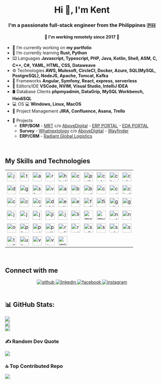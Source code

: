 <h1 align="center">Hi 👋, I'm Kent</h1>  
  

<h3 align="center">I'm a passionate full-stack engineer from the Philippines 🇵🇭</h3>
<h4 align="center">🚀 I'm working remotely since 2017 🚀</h3>
  
<ul>
  <li>🔭 I’m currently working on <b>my portfolio</b></li>
  <li>🌱 I’m currently learning <b>Rust, Python</b></li>
  <li>⌨️ Languages <b>Javascript, Typescript, PHP, Java, Kotlin, Shell, ASM, C, C++, C#, YAML, HTML, CSS, Dataweave</b></li>
  <li>⚙️ Technologies <b>AWS, Mulesoft, CircleCI, Docker, Azure, SQL(MySQL, PostgreSQL), NodeJS, Apache, Tomcat, Kafka</b></li>
  <li>🚩 Frameworks <b>Angular, Symfony, React, express, serverless</b></li>
  <li>📝 Editors/IDE <b>VSCode, NVIM, Visual Studio, IntelliJ IDEA</b></li>
  <li>🛢️ Database Clients <b>phpmyadmin, DataGrip, MySQL Workbench, HeidiSQL</b></li>
  <li>💻 OS 💻 <b>Windows, Linux, MacOS</b></li>
  <li>🔨 Project Management <b>JIRA, Confluence, Asana, Trello</b></li>
</ul>
  

- 🛒 Projects
  - **ERP/BOM** - [MRT](https://www.mrt.com.au) c/o [AboveDigital](https://abovedigital.co) - [ERP PORTAL](https://ewb-dev.mrt.com.au) - [EDA PORTAL](https://eda-dev.mrt.com.au)
  - **Survey** - [Whatnextology](https://www.whatnextology.com) c/o [AboveDigital](https://abovedigital.co) - [Wayfinder](https://wayfinder.whatnextology.com/momentum.jsp)
  - **ERP/CRM** - [Radiant Global Logistics](https://radiantdelivers.com)  
  

<br/>  


## My Skills and Technologies
<div align="left">
  <!-- Replace flex container with a 10-column table -->
  <table style="width:100%; border-collapse:collapse;">
    <tbody>
      <tr>
        <td style="padding:6px; text-align:center"><img src="https://cdn.jsdelivr.net/gh/devicons/devicon/icons/javascript/javascript-original.svg" height="30" alt="javascript logo" title="Javascript(js-lang)" /></td>
        <td style="padding:6px; text-align:center"><img src="https://cdn.jsdelivr.net/gh/devicons/devicon/icons/typescript/typescript-original.svg" height="30" alt="typescript logo" title="Typescript(ts-lang)" /></td>
        <td style="padding:6px; text-align:center"><img src="https://cdn.jsdelivr.net/gh/devicons/devicon/icons/angular/angular-original.svg" height="30" alt="angular logo" title="Angular Framework" /></td>
        <td style="padding:6px; text-align:center"><img src="https://cdn.jsdelivr.net/gh/devicons/devicon/icons/react/react-original.svg" height="30" alt="react logo" title="React Library" /></td>
        <td style="padding:6px; text-align:center"><img src="https://cdn.jsdelivr.net/gh/devicons/devicon/icons/html5/html5-original.svg" height="30" alt="html5 logo" title="HTML5" /></td>
        <td style="padding:6px; text-align:center"><img src="https://cdn.jsdelivr.net/gh/devicons/devicon/icons/css3/css3-original.svg" height="30" alt="css3 logo" title="CSS3" /></td>
        <td style="padding:6px; text-align:center"><img src="https://cdn.jsdelivr.net/gh/devicons/devicon/icons/python/python-original.svg" height="30" alt="python logo" title="Python(python-lang)" /></td>
        <td style="padding:6px; text-align:center"><img src="https://cdn.jsdelivr.net/gh/devicons/devicon/icons/csharp/csharp-original.svg" height="30" alt="csharp logo" title="C#(csharp-lang)" /></td>
        <td style="padding:6px; text-align:center"><img src="https://cdn.jsdelivr.net/gh/devicons/devicon/icons/c/c-original.svg" height="30" alt="c logo" title="C(c-lang)" /></td>
        <td style="padding:6px; text-align:center"><img src="https://cdn.jsdelivr.net/gh/devicons/devicon/icons/cplusplus/cplusplus-original.svg" height="30" alt="cplusplus logo" title="C++(cpp-lang)" /></td>
      </tr>
      <tr>
        <td style="padding:6px; text-align:center"><img src="https://cdn.jsdelivr.net/gh/devicons/devicon/icons/docker/docker-original.svg" height="30" alt="docker logo" title="Docker" /></td>
        <td style="padding:6px; text-align:center"><img src="https://cdn.jsdelivr.net/gh/devicons/devicon/icons/gcc/gcc-original.svg" height="30" alt="gcc logo" title="GCC(GNU Compiler Collection)" /></td>
        <td style="padding:6px; text-align:center"><img src="https://cdn.jsdelivr.net/gh/devicons/devicon/icons/slack/slack-original.svg" height="30" alt="slack logo" title="Slack" /></td>
        <td style="padding:6px; text-align:center"><img src="https://cdn.jsdelivr.net/gh/devicons/devicon/icons/vscode/vscode-original.svg" height="30" alt="vscode logo" title="Visual Studio Code(vscode)" /></td>
        <td style="padding:6px; text-align:center"><img src="https://cdn.jsdelivr.net/gh/devicons/devicon/icons/amazonwebservices/amazonwebservices-line-wordmark.svg" height="30" alt="amazonwebservices logo" title="AWS(Amazon Web Services)" /></td>
        <td style="padding:6px; text-align:center"><img src="https://cdn.jsdelivr.net/gh/devicons/devicon/icons/bash/bash-original.svg" height="30" alt="bash logo" title="Terminal(bash,sh,zsh,cmd,powershell)" /></td>
        <td style="padding:6px; text-align:center"><img src="https://cdn.jsdelivr.net/gh/devicons/devicon/icons/bootstrap/bootstrap-original.svg" height="30" alt="bootstrap logo" title="Bootstrap" /></td>
        <td style="padding:6px; text-align:center"><img src="https://cdn.jsdelivr.net/gh/devicons/devicon/icons/canva/canva-original.svg" height="30" alt="canva logo" title="Canva" /></td>
        <td style="padding:6px; text-align:center"><img src="https://cdn.jsdelivr.net/gh/devicons/devicon/icons/centos/centos-original.svg" height="30" alt="centos logo" title="CentOS" /></td>
        <td style="padding:6px; text-align:center"><img src="https://cdn.jsdelivr.net/gh/devicons/devicon/icons/circleci/circleci-plain.svg" height="30" alt="circleci logo" title="CircleCI" /></td>
      </tr>
      <tr>
        <td style="padding:6px; text-align:center"><img src="https://cdn.jsdelivr.net/gh/devicons/devicon/icons/cmake/cmake-original.svg" height="30" alt="cmake logo" title="CMake" /></td>
        <td style="padding:6px; text-align:center"><img src="https://cdn.jsdelivr.net/gh/devicons/devicon/icons/composer/composer-original.svg" height="30" alt="composer logo" title="PHP Composer" /></td>
        <td style="padding:6px; text-align:center"><img src="https://cdn.jsdelivr.net/gh/devicons/devicon/icons/confluence/confluence-original.svg" height="30" alt="confluence logo" title="Atlassian Confluence" /></td>
        <td style="padding:6px; text-align:center"><img src="https://cdn.jsdelivr.net/gh/devicons/devicon/icons/debian/debian-original.svg" height="30" alt="debian logo" title="Debian Linux" /></td>
        <td style="padding:6px; text-align:center"><img src="https://cdn.jsdelivr.net/gh/devicons/devicon/icons/embeddedc/embeddedc-original.svg" height="30" alt="embeddedc logo" title="Embedded C" /></td>
        <td style="padding:6px; text-align:center"><img src="https://cdn.jsdelivr.net/gh/devicons/devicon/icons/express/express-original.svg" height="30" alt="express logo" title="ExpressJS" /></td>
        <td style="padding:6px; text-align:center"><img src="https://cdn.jsdelivr.net/gh/devicons/devicon/icons/fedora/fedora-original.svg" height="30" alt="fedora logo" title="Fedora Linux" /></td>
        <td style="padding:6px; text-align:center"><img src="https://cdn.jsdelivr.net/gh/devicons/devicon/icons/figma/figma-original.svg" height="30" alt="figma logo" title="Figma" /></td>
        <td style="padding:6px; text-align:center"><img src="https://cdn.jsdelivr.net/gh/devicons/devicon/icons/git/git-original.svg" height="30" alt="git logo" title="Git SCM" /></td>
        <td style="padding:6px; text-align:center"><img src="https://cdn.jsdelivr.net/gh/devicons/devicon/icons/graphql/graphql-plain.svg" height="30" alt="graphql logo" title="GraphQL" /></td>
      </tr>
      <tr>
        <td style="padding:6px; text-align:center"><img src="https://cdn.jsdelivr.net/gh/devicons/devicon/icons/java/java-original.svg" height="30" alt="java logo" title="Java" /></td>
        <td style="padding:6px; text-align:center"><img src="https://cdn.jsdelivr.net/gh/devicons/devicon/icons/jenkins/jenkins-line.svg" height="30" alt="jenkins logo" title="Jenkins" /></td>
        <td style="padding:6px; text-align:center"><img src="https://cdn.jsdelivr.net/gh/devicons/devicon/icons/jest/jest-plain.svg" height="30" alt="jest logo" title="Jest" /></td>
        <td style="padding:6px; text-align:center"><img src="https://cdn.jsdelivr.net/gh/devicons/devicon/icons/jira/jira-original.svg" height="30" alt="jira logo" title="Atlassian JIRA" /></td>
        <td style="padding:6px; text-align:center"><img src="https://cdn.jsdelivr.net/gh/devicons/devicon/icons/jquery/jquery-original.svg" height="30" alt="jquery logo" title="JQuery" /></td>
        <td style="padding:6px; text-align:center"><img src="https://cdn.jsdelivr.net/gh/devicons/devicon/icons/linux/linux-original.svg" height="30" alt="linux logo" title="Linux OS and Kernel" /></td>
        <td style="padding:6px; text-align:center"><img src="https://cdn.jsdelivr.net/gh/devicons/devicon/icons/markdown/markdown-original.svg" height="30" alt="markdown logo" title="Markdown Language" /></td>
        <td style="padding:6px; text-align:center"><img src="https://cdn.jsdelivr.net/gh/devicons/devicon/icons/mysql/mysql-original.svg" height="30" alt="mysql logo" title="MySQL Database" /></td>
        <td style="padding:6px; text-align:center"><img src="https://cdn.jsdelivr.net/gh/devicons/devicon/icons/nodejs/nodejs-original.svg" height="30" alt="nodejs logo" title="NodeJS" /></td>
        <td style="padding:6px; text-align:center"><img src="https://cdn.jsdelivr.net/gh/devicons/devicon/icons/npm/npm-original-wordmark.svg" height="30" alt="npm logo" title="NPM(Node Package Manageer)" /></td>
      </tr>
      <tr>
        <td style="padding:6px; text-align:center"><img src="https://cdn.jsdelivr.net/gh/devicons/devicon/icons/opengl/opengl-original.svg" height="30" alt="opengl logo" title="OpenGL" /></td>
        <td style="padding:6px; text-align:center"><img src="https://cdn.jsdelivr.net/gh/devicons/devicon/icons/php/php-original.svg" height="30" alt="php logo" title="PHP(php-lang)" /></td>
        <td style="padding:6px; text-align:center"><img src="https://cdn.jsdelivr.net/gh/devicons/devicon/icons/postgresql/postgresql-original.svg" height="30" alt="postgresql logo" title="PostgreSQL Database" /></td>
        <td style="padding:6px; text-align:center"><img src="https://cdn.jsdelivr.net/gh/devicons/devicon/icons/putty/putty-original.svg" height="30" alt="putty logo" title="PuTTY SSH Client" /></td>
        <td style="padding:6px; text-align:center"><img src="https://cdn.jsdelivr.net/gh/devicons/devicon/icons/redis/redis-original.svg" height="30" alt="redis logo" title="Redis Cache" /></td>
        <td style="padding:6px; text-align:center"><img src="https://cdn.jsdelivr.net/gh/devicons/devicon/icons/rust/rust-original.svg" height="30" alt="rust logo" title="Rust(rust-lang)" /></td>
        <td style="padding:6px; text-align:center"><img src="https://cdn.jsdelivr.net/gh/devicons/devicon/icons/sdl/sdl-original.svg" height="30" alt="sdl logo" title="SDL(Simple DirectMedia Layer)" /></td>
        <td style="padding:6px; text-align:center"><img src="https://cdn.jsdelivr.net/gh/devicons/devicon/icons/sequelize/sequelize-original.svg" height="30" alt="sequelize logo" title="Sequelize" /></td>
        <td style="padding:6px; text-align:center"><img src="https://cdn.jsdelivr.net/gh/devicons/devicon/icons/ssh/ssh-original.svg" height="30" alt="ssh logo" title="SSH" /></td>
        <td style="padding:6px; text-align:center"><img src="https://cdn.jsdelivr.net/gh/devicons/devicon/icons/symfony/symfony-original.svg" height="30" alt="symfony logo" title="Symfony PHP Framework" /></td>
      </tr>
      <tr>
        <td style="padding:6px; text-align:center"><img src="https://cdn.jsdelivr.net/gh/devicons/devicon/icons/trello/trello-plain.svg" height="30" alt="trello logo" title="Trello" /></td>
        <td style="padding:6px; text-align:center"><img src="https://cdn.jsdelivr.net/gh/devicons/devicon/icons/ubuntu/ubuntu-plain.svg" height="30" alt="ubuntu logo" title="Ubuntu OS" /></td>
        <td style="padding:6px; text-align:center"><img src="https://cdn.jsdelivr.net/gh/devicons/devicon/icons/vagrant/vagrant-original.svg" height="30" alt="vagrant logo" title="Vagrant" /></td>
        <td style="padding:6px; text-align:center"><img src="https://cdn.jsdelivr.net/gh/devicons/devicon/icons/vim/vim-original.svg" height="30" alt="vim logo" title="VIM(vi,vim,neovim)" /></td>
        <td style="padding:6px; text-align:center"><img src="https://cdn.jsdelivr.net/gh/devicons/devicon/icons/wordpress/wordpress-original.svg" height="30" alt="wordpress logo" title="Wordpress" /></td>
        <td></td><td></td><td></td><td></td><td></td>
      </tr>
    </tbody>
  </table>
</div>

<br/>  


## Connect with me  
<div align="center">
<a href="https://github.com/adriankentsato" target="_blank">
<img src=https://img.shields.io/badge/github-%2324292e.svg?&style=for-the-badge&logo=github&logoColor=white alt=github style="margin-bottom: 5px;" />
</a>
<a href="https://linkedin.com/in/kentscientist" target="_blank">
<img src=https://img.shields.io/badge/linkedin-%231E77B5.svg?&style=for-the-badge&logo=linkedin&logoColor=white alt=linkedin style="margin-bottom: 5px;" />
</a>
<a href="https://www.facebook.com/kentscientist" target="_blank">
<img src=https://img.shields.io/badge/facebook-%232E87FB.svg?&style=for-the-badge&logo=facebook&logoColor=white alt=facebook style="margin-bottom: 5px;" />
</a>
<a href="https://instagram.com/kas_xxempl" target="_blank">
<img src=https://img.shields.io/badge/instagram-%23000000.svg?&style=for-the-badge&logo=instagram&logoColor=white alt=instagram style="margin-bottom: 5px;" />
</a>  
</div>  
  

<br/>  


## 📊 GitHub Stats:
![](https://github-readme-stats.vercel.app/api?username=adriankentsato&theme=dracula&hide_border=false&include_all_commits=false&count_private=false)<br/>
![](https://nirzak-streak-stats.vercel.app/?user=adriankentsato&theme=dracula&hide_border=false)<br/>
![](https://github-readme-stats.vercel.app/api/top-langs/?username=adriankentsato&theme=dracula&hide_border=false&include_all_commits=false&count_private=false&layout=compact)

### ✍️ Random Dev Quote
![](https://quotes-github-readme.vercel.app/api?type=horizontal&theme=gruvbox)

### 🔝 Top Contributed Repo
![](https://github-contributor-stats.vercel.app/api?username=adriankentsato&limit=5&theme=dracula&combine_all_yearly_contributions=true)
